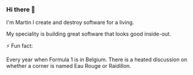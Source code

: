 ### Hi there 👋

I'm Martin
I create and destroy software for a living.

My speciality is building great software that looks good inside-out.

⚡ Fun fact:

Every year when Formula 1 is in Belgium. There is a heated discussion on whether a corner is named Eau Rouge or Raidillon.
